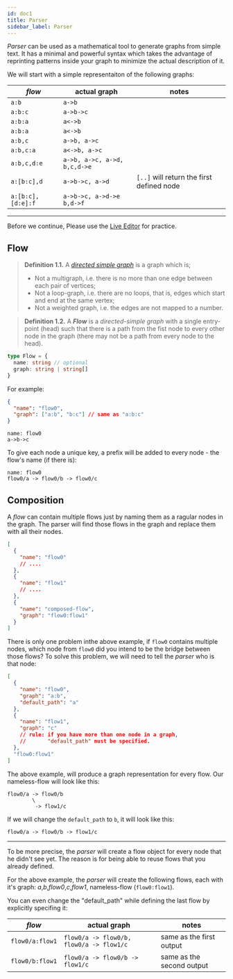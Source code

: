 ```yaml
---
id: doc1
title: Parser
sidebar_label: Parser
---
```


_Parser_ can be used as a mathematical tool to generate graphs from simple text. It has a minimal and powerful syntax which takes the advantage of reprinting patterns inside your graph to minimize the actual description of it.

We will start with a simple representaiton of the following graphs:

| _flow_            | actual graph                 | notes                                     |
| ----------------- | ---------------------------- | ----------------------------------------- |
| `a:b`             | `a->b`                       |                                           |
| `a:b:c`           | `a->b->c`                    |                                           |
| `a:b:a`           | `a<->b`                      |                                           |
| `a:b:a`           | `a<->b`                      |                                           |
| `a:b,c`           | `a->b, a->c`                 |                                           |
| `a:b,c:a`         | `a<->b, a->c`                |                                           |
| `a:b,c,d:e`       | `a->b, a->c, a->d, b,c,d->e` |                                           |
| `a:[b:c],d`       | `a->b->c, a->d`              | `[..]` will return the first defined node |
| `a:[b:c],[d:e]:f` | `a->b->c, a->d->e b,d->f`    |                                           |

---

Before we continue, Please use the [Live Editor]() for practice.

## Flow

> **Definition 1.1.** A [_directed simple graph_](https://proofwiki.org/wiki/Definition:Simple_Graph) is a graph which is;
>
> - Not a multigraph, i.e. there is no more than one edge between each pair of vertices;
> - Not a loop-graph, i.e. there are no loops, that is, edges which start and end at the same vertex;
> - Not a weighted graph, i.e. the edges are not mapped to a number.

> **Definition 1.2.** A **_Flow_** is a _directed-simple graph_ with a single entry-point (head) such that there is a path from the fist node to every other node in the graph (there may not be a path from every node to the head).

```typescript
type Flow = {
  name: string // optional
  graph: string | string[]
}
```

For example:

```json
{
  "name": "flow0",
  "graph": ["a:b", "b:c"] // same as "a:b:c"
}
```

```
name: flow0
a->b->c
```

To give each node a unique key, a prefix will be added to every node - the flow's name (if there is):

```
name: flow0
flow0/a -> flow0/b -> flow0/c
```

## Composition

A _flow_ can contain multiple flows just by naming them as a ragular nodes in the graph. The parser will find those flows in the graph and replace them with all their nodes.

```json
[
  {
    "name": "flow0"
    // ....
  },
  {
    "name": "flow1"
    // ....
  },
  {
    "name": "composed-flow",
    "graph": "flow0:flow1"
  }
]
```

There is only one problem inthe above example, if `flow0` contains multiple nodes, which node from `flow0` did you intend to be the bridge between those flows? To solve this problem, we will need to tell the _parser_ who is that node:

```json
[
  {
    "name": "flow0",
    "graph": "a:b",
    "default_path": "a"
  },
  {
    "name": "flow1",
    "graph": "c"
    // rule: if you have more than one node in a graph,
    //       "default_path" must be specified.
  },
  "flow0:flow1"
]
```

The above example, will produce a graph representation for every flow. Our nameless-flow will look like this:

```
flow0/a -> flow0/b
        \
         -> flow1/c
```

If we will change the `default_path` to `b`, it will look like this:

```
flow0/a -> flow0/b -> flow1/c
```

---

To be more precise, the _parser_ will create a flow object for every node that he didn't see yet. The reason is for being able to reuse flows that you already defined.

For the above example, the _parser_ will create the following flows, each with it's graph: _a_,_b_,_flow0_,_c_,_flow1_, nameless-flow (`flow0:flow1`).

You can even change the "default_path" while defining the last flow by explicitly specifing it:

| _flow_          | actual graph                             | notes                     |
| --------------- | ---------------------------------------- | ------------------------- |
| `flow0/a:flow1` | `flow0/a -> flow0/b, flow0/a -> flow1/c` | same as the first output  |
| `flow0/b:flow1` | `flow0/a -> flow0/b -> flow1/c`          | same as the second output |
